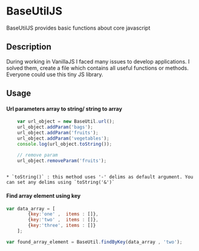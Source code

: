 # BaseUtilJS
BaseUtilJS provides basic functions about core javascript


## Description

During working in VanillaJS I faced many issues to develop applications. 
I solved them, create a file which contains all useful functions or methods. 
Everyone could use this tiny JS library.


## Usage


#### Url parameters array to string/ string to array 

``` javascript
	var url_object = new BaseUtil.url();
	url_object.addParam('bags');
	url_object.addParam('fruits');
	url_object.addParam('vegetables');
	console.log(url_object.toString());

	// remove param
	url_object.removeParam('fruits');
	
```
	* `toString()` : this method uses '-' delims as default argument. You can set any delims using `toString('&')`

#### Find array element using key 

``` javascript
var data_array = [
		{key:'one' ,  items : []},
		{key:'two' ,  items : []},
		{key:'three', items : []}
	];

var found_array_element = BaseUtil.findByKey(data_array , 'two');	
```